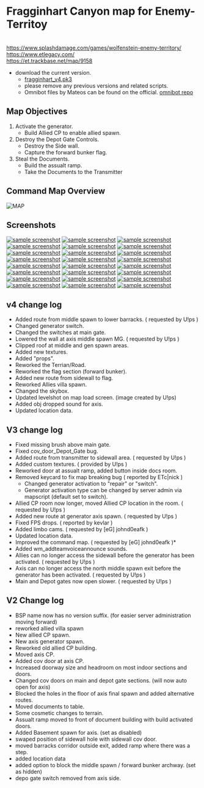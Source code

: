# Fragginhart Canyon map for Enemy-Territoy 

<br> https://www.splashdamage.com/games/wolfenstein-enemy-territory/
<br> https://www.etlegacy.com/
<br> https://et.trackbase.net/map/9158
- download the current version.
  - [fragginhart_v4.pk3](https://github.com/remasters3/fragginhart/raw/main/fragginhart_v4.pk3 "fragginhart_v4.pk3")
  - please remove any previous versions and related scripts.
  - Omnibot files by Mateos can be found on the official. [omnibot repo](https://app.assembla.com/spaces/omnibot/subversion/source/HEAD/Enemy-Territory/0.8/et/incomplete_navs/with_script "omnibot repo")
## Map Objectives
1. Activate the generator.
   - Build Allied CP to enable allied spawn.
2. Destroy the Depot Gate Controls.
   - Destroy the Side wall.
   - Capture the forward bunker flag.
3. Steal the Documents.
   - Build the assualt ramp.
   - Take the Documents to the Transmitter

## Command Map Overview
![MAP](/readme/map-overview.png)
## Screenshots
[![sample screenshot](/readme/ss/2024-09-15-123933-fragginhart-Small.png)](/readme/ss/2024-09-15-123933-fragginhart.png)
[![sample screenshot](/readme/ss/2024-09-15-123957-fragginhart-Small.png)](/readme/ss/2024-09-15-123957-fragginhart.png)
[![sample screenshot](/readme/ss/2024-09-15-124034-fragginhart-Small.png)](/readme/ss/2024-09-15-124034-fragginhart.png)
[![sample screenshot](/readme/ss/2024-09-15-124051-fragginhart-Small.png)](/readme/ss/2024-09-15-124051-fragginhart.png)
[![sample screenshot](/readme/ss/2024-09-15-124116-fragginhart-Small.png)](/readme/ss/2024-09-15-124116-fragginhart.png)
[![sample screenshot](/readme/ss/2024-09-15-124136-fragginhart-Small.png)](/readme/ss/2024-09-15-124136-fragginhart.png)
[![sample screenshot](/readme/ss/2024-09-15-124146-fragginhart-Small.png)](/readme/ss/2024-09-15-124146-fragginhart.png)
[![sample screenshot](/readme/ss/2024-09-15-124153-fragginhart-Small.png)](/readme/ss/2024-09-15-124153-fragginhart.png)
[![sample screenshot](/readme/ss/2024-09-15-124206-fragginhart-Small.png)](/readme/ss/2024-09-15-124206-fragginhart.png)
[![sample screenshot](/readme/ss/2024-09-15-124234-fragginhart-Small.png)](/readme/ss/2024-09-15-124234-fragginhart.png)
[![sample screenshot](/readme/ss/2024-09-15-124254-fragginhart-Small.png)](/readme/ss/2024-09-15-124254-fragginhart.png)
[![sample screenshot](/readme/ss/2024-09-15-124323-fragginhart-Small.png)](/readme/ss/2024-09-15-124323-fragginhart.png)
[![sample screenshot](/readme/ss/2024-09-15-124356-fragginhart-Small.png)](/readme/ss/2024-09-15-124356-fragginhart.png)
[![sample screenshot](/readme/ss/2024-09-15-124808-fragginhart-Small.png)](/readme/ss/2024-09-15-124808-fragginhart.png)
[![sample screenshot](/readme/ss/2024-09-15-124834-fragginhart-Small.png)](/readme/ss/2024-09-15-124834-fragginhart.png)
[![sample screenshot](/readme/ss/2024-09-15-124847-fragginhart-Small.png)](/readme/ss/2024-09-15-124847-fragginhart.png)
[![sample screenshot](/readme/ss/2024-09-15-124902-fragginhart-Small.png)](/readme/ss/2024-09-15-124902-fragginhart.png)
[![sample screenshot](/readme/ss/2024-09-15-124924-fragginhart-Small.png)](/readme/ss/2024-09-15-124924-fragginhart.png)
[![sample screenshot](/readme/ss/2024-09-15-124950-fragginhart-Small.png)](/readme/ss/2024-09-15-124950-fragginhart.png)
[![sample screenshot](/readme/ss/2024-09-15-125105-fragginhart-Small.png)](/readme/ss/2024-09-15-125105-fragginhart.png)
[![sample screenshot](/readme/ss/2024-09-15-125335-fragginhart-Small.png)](/readme/ss/2024-09-15-125335-fragginhart.png)
[![sample screenshot](/readme/ss/2024-09-15-125357-fragginhart-Small.png)](/readme/ss/2024-09-15-125357-fragginhart.png)
[![sample screenshot](/readme/ss/2024-09-15-125412-fragginhart-Small.png)](/readme/ss/2024-09-15-125412-fragginhart.png)
[![sample screenshot](/readme/ss/2024-09-15-125506-fragginhart-Small.png)](/readme/ss/2024-09-15-125506-fragginhart.png)

## v4 change log
- Added route from middle spawn to lower barracks. ( requested by U!ps )
- Changed generator switch.
- Changed the switches at main gate.
- Lowered the wall at axis middle spawn MG. ( requested by U!ps )
- Clipped roof at middle and gen spawn areas.
- Added new textures. 
- Added "props". 
- Reworked the Terrian/Road.
- Reworked the flag section (forward bunker).
- Added new route from sidewall to flag.
- Reworked Allies villa spawn.
- Changed the skybox.
- Updated levelshot on map load screen. (image created by U!ps)
- Added obj dropped sound for axis.
- Updated location data.

## V3 change log
- Fixed missing brush above main gate.
- Fixed cov_door_Depot_Gate bug.
- Added route from transmitter to sidewall area. ( requested by U!ps )
- Added custom textures. ( provided by U!ps )
- Reworked door at assualt ramp, added button inside docs room.
- Removed keycard to fix map breaking bug ( reported by ETc|nick )
  - Changed generator activation to "repair" or "switch". 
  - Generator activation type can be changed by server admin via mapscript (default set to switch).
- Allied CP room now longer, moved Allied CP location in the room. ( requested by U!ps )
- Added new route at generator axis spawn. ( requested by U!ps )
- Fixed FPS drops. ( reported by kevlar )
- Added limbo cams. ( requested by [eG] johnd0eafk )
- Updated location data.
- Improved the command map. ( requested by [eG] johnd0eafk )*
- Added wm_addteamvoiceannounce sounds.
- Allies can no longer access the sidewall before the generator has been activated. ( requested by U!ps )
- Axis can no longer access the north middle spawn exit before the generator has been activated. ( requested by U!ps )
- Main and Depot gates now open slower. ( requested by U!ps )

## V2 Change log
- BSP name now has no version suffix. (for easier server administration moving forward)
- reworked allied villa spawn
- New allied CP spawn.
- New axis generator spawn.
- Reworked old allied CP building.
- Moved axis CP.
- Added cov door at axis CP.
- Increased doorway size and headroom on most indoor sections and doors.
- Changed cov doors on main and depot gate sections. (will now auto open for axis)
- Blocked the holes in the floor of axis final spawn and added alternative routes.
- Moved documents to table.
- Some cosmetic changes to terrain.
- Assualt ramp moved to front of document building with build activated doors.
- Added Basement spawn for axis. (set as disabled)
- swaped position of sidewall hole with sidewall cov door.
- moved barracks corridor outside exit, added ramp where there was a step. 
- added location data
- added option to block the middle spawn / forward bunker archway. (set as hidden)
- depo gate switch removed from axis side.